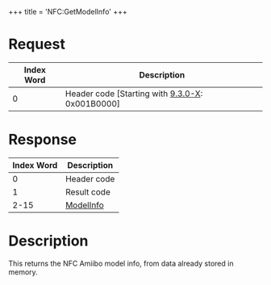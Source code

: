 +++
title = 'NFC:GetModelInfo'
+++

# Request

| Index Word | Description                                                              |
|------------|--------------------------------------------------------------------------|
| 0          | Header code \[Starting with [9.3.0-X](9.3.0-21 "wikilink"): 0x001B0000\] |

# Response

| Index Word | Description                                    |
|------------|------------------------------------------------|
| 0          | Header code                                    |
| 1          | Result code                                    |
| 2-15       | [ModelInfo](NFC_Services#modelinfo "wikilink") |

# Description

This returns the NFC Amiibo model info, from data already stored in
memory.
